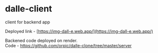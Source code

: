 # dalle-client
client for backend app

Deployed link - [https://img-dall-e.web.app/](https://img-dall-e.web.app/)

Backened code deployed on render.  
Code - https://github.com/orpic/dalle-clone/tree/master/server
